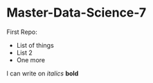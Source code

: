 # Master-Data-Science-7

First Repo:

* List of things
* List 2
* One more

I can write on *italics* **bold**
